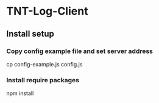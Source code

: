 # TNT-Log-Client


## Install setup
### Copy config example file and set server address
cp config-example.js config.js
### Install require packages
npm install
